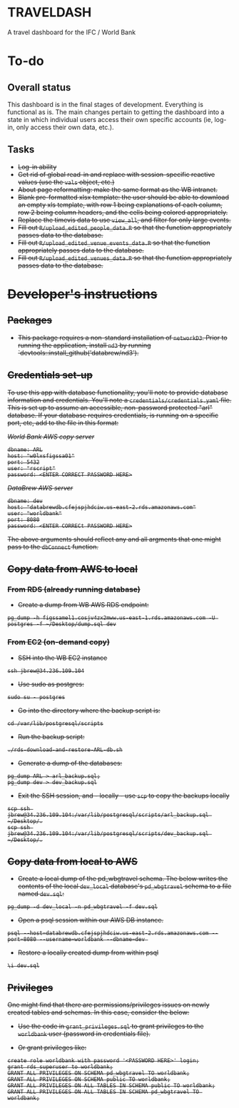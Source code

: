 # TRAVELDASH
A travel dashboard for the IFC / World Bank

# To-do

## Overall status  

This dashboard is in the final stages of development. Everything is functional as is. The main changes pertain to getting the dashboard into a state in which individual users access their own specific accounts (ie, log-in, only access their own data, etc.). 

## Tasks  

- <s>Log-in ability</s> 
- <s>Get rid of global read-in and replace with session-specific reactive values (use the `vals` object, etc.)</s>
- <s>About page reformatting: make the same format as the WB intranet.</s>
- <s>Blank pre-formatted xlsx template: the user should be able to download an empty xls template, with row 1 being explanations of each column, row 2 being column headers, and the cells being colored appropriately. <s>
- <s>Replace the timevis data to use `view_all`, and filter for only large events.</s>
- Fill out `R/upload_edited_people_data.R` so that the function appropriately passes data to the database.
- Fill out `R/upload_edited_venue_events_data.R` so that the function appropriately passes data to the database.
- Fill out `R/upload_edited_venues_data.R` so that the function appropriately passes data to the database.

# Developer's instructions

## Packages

- This package requires a non-standard installation of `networkD3`. Prior to running the application, install `nd3` by running `devtools::install_github('databrew/nd3').


## Credentials set-up

To use this app with database functionality, you'll note to provide database information and credentials. You'll note a `credentials/credentials.yaml` file. This is set up to assume an accessible, non-password protected "arl" database. If your database requires credentials, is running on a specific port, etc, add to the file in this format:


*World Bank AWS copy server*

```
dbname: ARL
host: "w0lxsfigssa01"
port: 5432
user: "rscript"
password: <ENTER CORRECT PASSWORD HERE>
```

*DataBrew AWS server*

```
dbname: dev
host: "databrewdb.cfejspjhdciw.us-east-2.rds.amazonaws.com"
user: "worldbank"
port: 8080
password: <ENTER CORRECt PASSWORD HERE>
```


The above arguments should reflect any and all argments that one might pass to the `dbConnect` function.


## Copy data from AWS to local

### From RDS (already running database)


- Create a dump from WB AWS RDS endpoint:
```
pg_dump -h figssamel1.cosjv4zx2mww.us-east-1.rds.amazonaws.com -U postgres -f ~/Desktop/dump.sql dev
```

### From EC2 (on-demand copy)

- SSH into the WB EC2 instance
```
ssh jbrew@34.236.109.104
```

- Use sudo as postgres:
```
sudo su - postgres
```

- Go into the directory where the backup script is:
```
cd /var/lib/postgresql/scripts
```

- Run the backup script:
```
./rds-download-and-restore-ARL-db.sh
```

- Generate a dump of the databases:
```
pg_dump ARL > arl_backup.sql;
pg_dump dev > dev_backup.sql
```

- Exit the SSH session, and - locally - use `scp` to copy the backups locally
```
scp ssh jbrew@34.236.109.104:/var/lib/postgresql/scripts/arl_backup.sql ~/Desktop/.
scp ssh jbrew@34.236.109.104:/var/lib/postgresql/scripts/dev_backup.sql ~/Desktop/.
```


## Copy data from local to AWS

- Create a local dump of the pd_wbgtravel schema. The below writes the contents of the local `dev_local` database's `pd_wbgtravel` schema to a file named `dev.sql`:
```
pg_dump -d dev_local -n pd_wbgtravel -f dev.sql
```

- Open a psql session within our AWS DB instance.
```
psql --host=databrewdb.cfejspjhdciw.us-east-2.rds.amazonaws.com --port=8080 --username=worldbank --dbname=dev 
```

- Restore a locally created dump from within psql
``` 
\i dev.sql
```

## Privileges

One might find that there are permissions/privileges issues on newly created tables and schemas. In this case, consider the below:

- Use the code in `grant_privileges.sql` to grant privileges to the `worldbank` user (password in credentials file).

- Or grant privileges like:

```
create role worldbank with password '<PASSWORD HERE>' login;
grant rds_superuser to worldbank;
GRANT ALL PRIVILEGES ON SCHEMA pd_wbgtravel TO worldbank;
GRANT ALL PRIVILEGES ON SCHEMA public TO worldbank;
GRANT ALL PRIVILEGES ON ALL TABLES IN SCHEMA public TO worldbank;
GRANT ALL PRIVILEGES ON ALL TABLES IN SCHEMA pd_wbgtravel TO worldbank;
```

